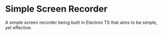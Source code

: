 # Simple Screen Recorder
A simple screen recorder being built in Electron TS that aims to be simple, yet effective.
